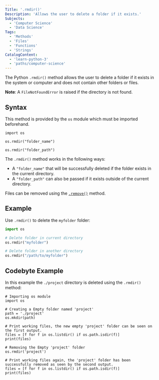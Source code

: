 ```yaml
---
Title: '.rmdir()'
Description: 'Allows the user to delete a folder if it exists.'
Subjects:
  - 'Computer Science'
  - 'Data Science'
Tags:
  - 'Methods'
  - 'Files'
  - 'Functions'
  - 'Strings'
CatalogContent:
  - 'learn-python-3'
  - 'paths/computer-science'
---
```


The Python `.rmdir()` method allows the user to delete a folder if it exists in the system or computer and does not contain other folders or files.

**Note**: A `FileNotFoundError` is raised if the directory is not found.

## Syntax

This method is provided by the `os` module which must be imported beforehand.

```pseudo
import os

os.rmdir("folder_name")

os.rmdir("folder_path")
```

The `.rmdir()` method works in the following ways:

- A `"folder_name"` that will be successfully deleted if the folder exists in the current directory.
- A `"folder_path"` can also be passed if it exists outside of the current directory.

Files can be removed using the [`.remove()`](https://www.codecademy.com/resources/docs/python/files/remove) method.

## Example

Use `.rmdir()` to delete the `myfolder` folder:

```py
import os

# Delete folder in current directory
os.rmdir("myfolder")

# Delete folder in another directory
os.rmdir("/path/to/myfolder")
```

## Codebyte Example

In this example the `./project` directory is deleted using the `.rmdir()` method:

```codebyte/python
# Importing os module 
import os

# Creating a Empty folder named 'project'
path = './project'
os.mkdir(path)

# Print working files, the new empty 'project' folder can be seen on the first output.
files = [f for f in os.listdir() if os.path.isdir(f)]
print(files)

# Removing the Empty 'project' folder
os.rmdir('project')

# Print working files again, the 'project' folder has been successfully removed as seen by the second output.
files = [f for f in os.listdir() if os.path.isdir(f)]
print(files)
```
